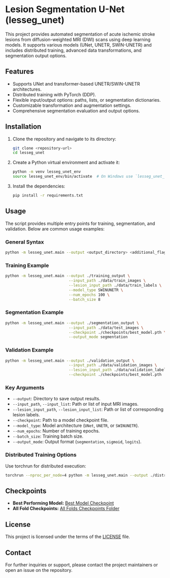 # Lesion Segmentation U-Net (lesseg_unet)

This project provides automated segmentation of acute ischemic stroke lesions from diffusion-weighted MRI (DWI) scans using deep learning models. It supports various models (UNet, UNETR, SWIN-UNETR) and includes distributed training, advanced data transformations, and segmentation output options.

## Features
- Supports UNet and transformer-based UNETR/SWIN-UNETR architectures.
- Distributed training with PyTorch (DDP).
- Flexible input/output options: paths, lists, or segmentation dictionaries.
- Customizable transformation and augmentation settings.
- Comprehensive segmentation evaluation and output options.

## Installation

1. Clone the repository and navigate to its directory:
   ```bash
   git clone <repository-url>
   cd lesseg_unet
   ```

2. Create a Python virtual environment and activate it:
   ```bash
   python -m venv lesseg_unet_env
   source lesseg_unet_env/bin/activate  # On Windows use `lesseg_unet_env\Scripts\activate`
   ```

3. Install the dependencies:
   ```bash
   pip install -r requirements.txt
   ```

## Usage

The script provides multiple entry points for training, segmentation, and validation. Below are common usage examples:

### General Syntax
```bash
python -m lesseg_unet.main --output <output_directory> <additional_flags>
```

### Training Example
```bash
python -m lesseg_unet.main --output ./training_output \
                            --input_path ./data/train_images \
                            --lesion_input_path ./data/train_labels \
                            --model_type SWINUNETR \
                            --num_epochs 100 \
                            --batch_size 8
```

### Segmentation Example
```bash
python -m lesseg_unet.main --output ./segmentation_output \
                            --input_path ./data/test_images \
                            --checkpoint ./checkpoints/best_model.pth \
                            --output_mode segmentation
```

### Validation Example
```bash
python -m lesseg_unet.main --output ./validation_output \
                            --input_path ./data/validation_images \
                            --lesion_input_path ./data/validation_labels \
                            --checkpoint ./checkpoints/best_model.pth
```

### Key Arguments
- `--output`: Directory to save output results.
- `--input_path`, `--input_list`: Path or list of input MRI images.
- `--lesion_input_path`, `--lesion_input_list`: Path or list of corresponding lesion labels.
- `--checkpoint`: Path to a model checkpoint file.
- `--model_type`: Model architecture (`UNet`, `UNETR`, or `SWINUNETR`).
- `--num_epochs`: Number of training epochs.
- `--batch_size`: Training batch size.
- `--output_mode`: Output format (`segmentation`, `sigmoid`, `logits`).

### Distributed Training Options
Use torchrun for distributed execution:
```bash
torchrun --nproc_per_node=4 python -m lesseg_unet.main --output ./distributed_output
```

## Checkpoints
- **Best Performing Model:** [Best Model Checkpoint](https://www.dropbox.com/scl/fi/v57g6gg0skd7z7zakhha2/fold_1_best_model_segmentation3d_epo_219.pth?rlkey=6h92ywvoo6bu5f9nqeyz0jxva&st=7gvpmpxh&dl=0)
- **All Fold Checkpoints:** [All Folds Checkpoints Folder](https://www.dropbox.com/scl/fo/65s2mzocvg3olws4td8pm/AIfc7aw_WooRjjOcFIjqXAM?rlkey=sr4b67llz7yjx547wfqnjs2g9&st=gpeyn27o&dl=0)

## License
This project is licensed under the terms of the [LICENSE](LICENSE) file.

## Contact
For further inquiries or support, please contact the project maintainers or open an issue on the repository.

